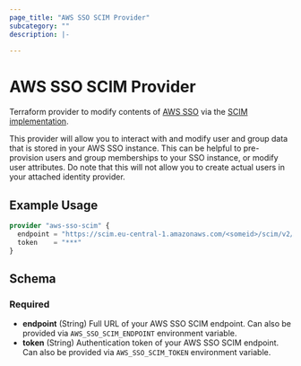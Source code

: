 ```yaml
---
page_title: "AWS SSO SCIM Provider"
subcategory: ""
description: |-
  
---
```

# AWS SSO SCIM Provider

Terraform provider to modify contents of [AWS SSO](https://aws.amazon.com/single-sign-on/) via the [SCIM implementation](https://docs.aws.amazon.com/singlesignon/latest/developerguide/what-is-scim.html).

This provider will allow you to interact with and modify user and group data that is stored in your AWS SSO instance. This can be helpful to pre-provision users and group memberships to your SSO instance, or modify user attributes. Do note that this will not allow you to create actual users in your attached identity provider.

## Example Usage
```terraform
provider "aws-sso-scim" {
  endpoint = "https://scim.eu-central-1.amazonaws.com/<someid>/scim/v2/"
  token    = "***"
}
```

<!-- schema generated by tfplugindocs -->
## Schema

### Required

- **endpoint** (String) Full URL of your AWS SSO SCIM endpoint. Can also be provided via `AWS_SSO_SCIM_ENDPOINT` environment variable.
- **token** (String) Authentication token of your AWS SSO SCIM endpoint. Can also be provided via `AWS_SSO_SCIM_TOKEN` environment variable.